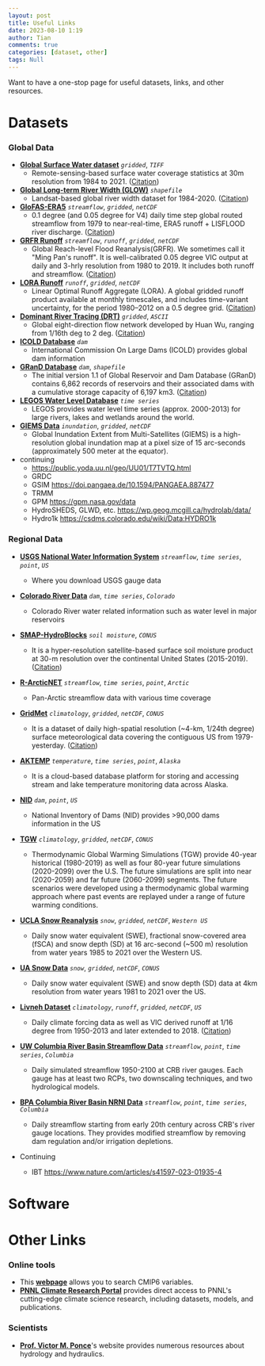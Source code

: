 ```yaml
---
layout: post
title: Useful Links
date: 2023-08-10 1:19
author: Tian
comments: true
categories: [dataset, other]
tags: Null
---
```

Want to have a one-stop page for useful datasets, links, and other resources.

# Datasets
### Global Data
- [**Global Surface Water dataset**](https://global-surface-water.appspot.com/download) *`gridded`*, *`TIFF`*
    - Remote-sensing-based surface water coverage statistics at 30m resolution from 1984 to 2021. ([Citation](https://www.nature.com/articles/nature20584))
- [**Global Long-term River Width (GLOW)**](https://zenodo.org/record/6425657) *`shapefile`*
    - Landsat-based global river width dataset for 1984-2020. ([Citation](https://agupubs.onlinelibrary.wiley.com/doi/full/10.1029/2021WR031712))
- [**GloFAS-ERA5**](https://cds.climate.copernicus.eu/cdsapp#!/dataset/cems-glofas-historical?tab=overview) *`streamflow`*, *`gridded`*, *`netCDF`*
    - 0.1 degree (and 0.05 degree for V4) daily time step global routed streamflow from 1979 to near-real-time, ERA5 runoff + LISFLOOD river discharge. ([Citation](https://essd.copernicus.org/articles/12/2043/2020/))
- [**GRFR Runoff**](https://www.reachhydro.org/home/records/grfr) *`streamflow`*, *`runoff`*, *`gridded`*, *`netCDF`*
    - Global Reach-level Flood Reanalysis(GRFR). We sometimes call it "Ming Pan's runoff". It is well-calibrated 0.05 degree VIC output at daily and 3-hrly resolution from 1980 to 2019. It includes both runoff and streamflow. ([Citation](https://doi.org/10.1175/BAMS-D-20-0057.1))
- [**LORA Runoff**](https://geonetwork.nci.org.au/geonetwork/srv/eng/catalog.search#/metadata/f9617_9854_8096_5291) *`runoff`*, *`gridded`*, *`netCDF`*
    - Linear Optimal Runoff Aggregate (LORA). A global gridded runoff product available at monthly timescales, and includes time-variant uncertainty, for the period 1980–2012 on a 0.5 degree grid. ([Citation](https://hess.copernicus.org/articles/23/851/2019/))
- [**Dominant River Tracing (DRT)**](https://www.ntsg.umt.edu/project/drt.php) *`gridded`*, *`ASCII`*
    - Global eight-direction flow network developed by Huan Wu, ranging from 1/16th deg to 2 deg. ([Citation](https://doi.org/10.1029/2012WR012313))
- [**ICOLD Database**](https://www.icold-cigb.org/GB/World_register/data_search.asp) *`dam`*
    - International Commission On Large Dams (ICOLD) provides global dam information
- [**GRanD Database**](https://www.globaldamwatch.org/grand/) *`dam`*, *`shapefile`*
    - The initial version 1.1 of Global Reservoir and Dam Database (GRanD) contains 6,862 records of reservoirs and their associated dams with a cumulative storage capacity of 6,197 km3. ([Citation](https://esajournals.onlinelibrary.wiley.com/doi/full/10.1890/100125))
- [**LEGOS Water Level Database**](http://www.legos.obs-mip.fr/en/soa/hydrologie/hydroweb/index.html) *`time series`*
    - LEGOS provides water level time series (approx. 2000-2013) for large rivers, lakes and wetlands around the world. 
- [**GIEMS Data**](https://www.estellus.fr/index.php?static13/giems-d15) *`inundation`*, *`gridded`*, *`netCDF`*
    - Global Inundation Extent from Multi-Satellites (GIEMS) is a high-resolution global inundation map at a pixel size of 15 arc-seconds (approximately 500 meter at the equator).
- continuing
    - https://public.yoda.uu.nl/geo/UU01/T7TVTQ.html
    - GRDC
    - GSIM https://doi.pangaea.de/10.1594/PANGAEA.887477
    - TRMM
    - GPM https://gpm.nasa.gov/data
    - HydroSHEDS, GLWD, etc. https://wp.geog.mcgill.ca/hydrolab/data/
    - Hydro1k https://csdms.colorado.edu/wiki/Data:HYDRO1k




### Regional Data
- [**USGS National Water Information System**](https://maps.waterdata.usgs.gov/mapper/) *`streamflow`*, *`time series`*, *`point`*, *`US`* 
    - Where you download USGS gauge data
- [**Colorado River Data**](http://www.water-data.com/) *`dam`*, *`time series`*, *`Colorado`*
    - Colorado River water related information such as water level in major reservoirs
- [**SMAP-HydroBlocks**](https://waterai.earth/smaphb/) *`soil moisture`*, *`CONUS`*
    - It is a hyper-resolution satellite-based surface soil moisture product at 30-m resolution over the continental United States (2015-2019). ([Citation](https://doi.org/10.1038/s41597-021-01050-2))
- [**R-ArcticNET**](https://www.r-arcticnet.sr.unh.edu/v4.0/index.html) *`streamflow`*, *`time series`*, *`point`*, *`Arctic`*
    - Pan-Arctic streamflow data with various time coverage
- [**GridMet**](https://www.climatologylab.org/gridmet.html) *`climatology`*, *`gridded`*, *`netCDF`*, *`CONUS`*
    - It is a dataset of daily high-spatial resolution (~4-km, 1/24th degree) surface meteorological data covering the contiguous US from 1979-yesterday. ([Citation](https://rmets.onlinelibrary.wiley.com/doi/full/10.1002/joc.3413))
- [**AKTEMP**](https://aktemp.uaa.alaska.edu/#/explorer) *`temperature`*, *`time series`*, *`point`*, *`Alaska`*
    - It is a cloud-based database platform for storing and accessing stream and lake temperature monitoring data across Alaska.
- [**NID**](https://nid.sec.usace.army.mil/#/) *`dam`*, *`point`*, *`US`*
    - National Inventory of Dams (NID) provides >90,000 dams information in the US
- [**TGW**](https://tgw-data.msdlive.org/) *`climatology`*, *`gridded`*, *`netCDF`*, *`CONUS`*
    - Thermodynamic Global Warming Simulations (TGW) provide 40-year historical (1980-2019) as well as four 80-year future simulations (2020-2099) over the U.S. The future simulations are split into near (2020-2059) and far future (2060-2099) segments. The future scenarios were developed using a thermodynamic global warming approach where past events are replayed under a range of future warming conditions. 
- [**UCLA Snow Reanalysis**](https://nsidc.org/data/wus_ucla_sr/versions/1) *`snow`*, *`gridded`*, *`netCDF`*, *`Western US`*
    - Daily snow water equivalent (SWE), fractional snow-covered area (fSCA) and snow depth (SD) at 16 arc-second (~500 m) resolution from water years 1985 to 2021 over the Western US. 
- [**UA Snow Data**](https://nsidc.org/data/nsidc-0719/versions/1) *`snow`*, *`gridded`*, *`netCDF`*, *`CONUS`*
    - Daily snow water equivalent (SWE) and snow depth (SD) data at 4km resolution from water years 1981 to 2021 over the US. 
- [**Livneh Dataset**](https://climatedataguide.ucar.edu/climate-data/livneh-gridded-precipitation-and-other-meteorological-variables-continental-us-mexico) *`climatology`*, *`runoff`*, *`gridded`*, *`netCDF`*, *`US`*
    - Daily climate forcing data as well as VIC derived runoff at 1/16 degree from 1950-2013 and later extended to 2018. ([Citation](https://www.nature.com/articles/sdata201542))
- [**UW Columbia River Basin Streamflow Data**](https://www.hydro.washington.edu/CRCC/data/) *`streamflow`*, *`point`*, *`time series`*, *`Columbia`*
    - Daily simulated streamflow 1950-2100 at CRB river gauges. Each gauge has at least two RCPs, two downscaling techniques, and two hydrological models.
- [**BPA Columbia River Basin NRNI Data**](https://www.bpa.gov/energy-and-services/power/historical-streamflow-data) *`streamflow`*, *`point`*, *`time series`*, *`Columbia`*
    - Daily streamflow starting from early 20th century across CRB's river gauge locations. They provides modified streamflow by removing dam regulation and/or irrigation depletions.

- Continuing
    - IBT https://www.nature.com/articles/s41597-023-01935-4



# Software

# Other Links
### Online tools
- This [**webpage**](https://clipc-services.ceda.ac.uk/dreq/mipVars.html) allows you to search CMIP6 variables.
- [**PNNL Climate Research Portal**](https://climate.pnnl.gov/) provides direct access to PNNL's cutting-edge climate science research, including datasets, models, and publications. 

### Scientists
- [**Prof. Victor M. Ponce**](https://ponce.sdsu.edu/)'s website provides numerous resources about hydrology and hydraulics.
